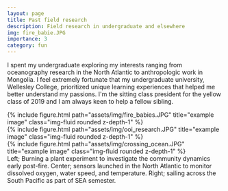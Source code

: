 ```yaml
---
layout: page
title: Past field research
description: Field research in undergraduate and elsewhere
img: fire_babie.JPG
importance: 3
category: fun
---
```


I spent my undergraduate exploring my interests ranging from oceanography research in the North Atlantic to anthropologic work in Mongolia. I feel extremely fortunate that my undergraduate university, Wellesley College, prioritized unique learning experiences that helped me better understand my passions. I'm the sitting class president for the yellow class of 2019 and I am always keen to help a fellow sibling. 

<div class="row">
    <div class="col-sm mt-3 mt-md-0">
        {% include figure.html path="assets/img/fire_babies.JPG" title="example image" class="img-fluid rounded z-depth-1" %}
    </div>
    <div class="col-sm mt-3 mt-md-0">
        {% include figure.html path="assets/img/ooi_research.JPG" title="example image" class="img-fluid rounded z-depth-1" %}
    </div>
    <div class="col-sm mt-3 mt-md-0">
        {% include figure.html path="assets/img/crossing_ocean.JPG" title="example image" class="img-fluid rounded z-depth-1" %}
    </div>
</div>
<div class="caption">
    Left; Burning a plant experiment to investigate the community dynamics early post-fire. Center; sensors launched in the North Atlantic to monitor dissolved oxygen, water speed, and temperature. Right; sailing across the South Pacific as part of SEA semester.
</div>

